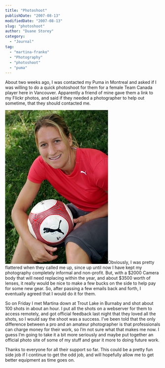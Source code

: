```yaml
---
title: "Photoshoot"
publishDate: "2007-08-13"
modifiedDate: "2007-08-13"
slug: "photoshoot"
author: "Duane Storey"
category:
  - "Journal"
tag:
  - "martina-franko"
  - "Photography"
  - "photoshoot"
  - "puma"
---
```


About two weeks ago, I was contacted my Puma in Montreal and asked if I was willing to do a quick photoshoot for them for a female Team Canada player here in Vancouver. Apparently a friend of mine gave them a link to my Flickr photos, and said if they needed a photographer to help out sometime, that they should contacted me.

![](_images/photoshoot-1.jpg)Obviously, I was pretty flattered when they called me up, since up until now I have kept my photography completely informal and non-profit. But, with a $2000 Camera body that will need replacing within the year, and about $3500 worth of lenses, it really would be nice to make a few bucks on the side to help pay for some new gear. So, after passing a few emails back and forth, I eventually agreed that I would do it for them.

So on Friday I met Martina down at Trout Lake in Burnaby and shot about 100 shots in about an hour. I put all the shots on a webserver for them to access remotely, and got official feedback last night that they loved all the shots, so I would say the shoot was a success. I’ve been told that the only difference between a pro and an amateur photographer is that professionals can charge money for their work, so I’m not sure what that makes me now. I guess I’m going to take it a bit more seriously and maybe put together an official photo site of some of my stuff and gear it more to doing future work.

Thanks to everyone for all their support so far. This could be a pretty fun side job if I continue to get the odd job, and will hopefully allow me to get better equipment as time goes on.